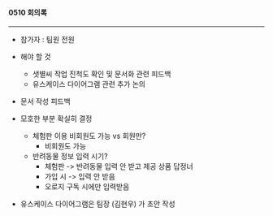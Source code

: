 #### 0510 회의록

---

- 참가자 : 팀원 전원

- 해야 할 것
  - 샛별씨 작업 진척도 확인 및 문서화 관련 피드백
  - 유스케이스 다이어그램 관련 추가 논의

- 문서 작성 피드백

- 모호한 부분 확실히 결정
  - 체험판 이용 비회원도 가능 vs 회원만?
    - 비회원도 가능
  - 반려동물 정보 입력 시기?
    - 체험판 -> 반려동물 입력 안 받고 제공 상품 답정너
    - 가입 시 -> 입력 안 받음
    - 오로지 구독 시에만 입력받음

- 유스케이스 다이어그램은 팀장 (김현우) 가 초안 작성